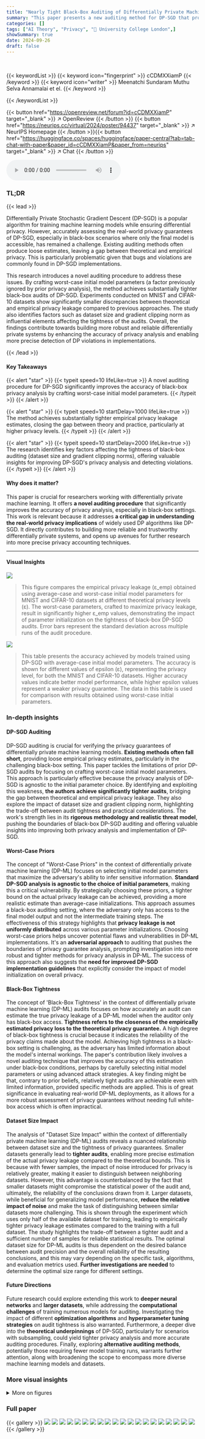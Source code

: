 ```yaml
---
title: "Nearly Tight Black-Box Auditing of Differentially Private Machine Learning"
summary: "This paper presents a new auditing method for DP-SGD that provides substantially tighter black-box privacy analyses than previous methods, yielding significantly closer empirical estimates to theoreti..."
categories: []
tags: ["AI Theory", "Privacy", "🏢 University College London",]
showSummary: true
date: 2024-09-26
draft: false
---
```


<br>

{{< keywordList >}}
{{< keyword icon="fingerprint" >}} cCDMXXiamP {{< /keyword >}}
{{< keyword icon="writer" >}} Meenatchi Sundaram Muthu Selva Annamalai et el. {{< /keyword >}}
 
{{< /keywordList >}}

{{< button href="https://openreview.net/forum?id=cCDMXXiamP" target="_blank" >}}
↗ OpenReview
{{< /button >}}
{{< button href="https://neurips.cc/virtual/2024/poster/94437" target="_blank" >}}
↗ NeurIPS Homepage
{{< /button >}}{{< button href="https://huggingface.co/spaces/huggingface/paper-central?tab=tab-chat-with-paper&paper_id=cCDMXXiamP&paper_from=neurips" target="_blank" >}}
↗ Chat
{{< /button >}}



<audio controls>
    <source src="https://ai-paper-reviewer.com/cCDMXXiamP/podcast.wav" type="audio/wav">
    Your browser does not support the audio element.
</audio>


### TL;DR


{{< lead >}}

Differentially Private Stochastic Gradient Descent (DP-SGD) is a popular algorithm for training machine learning models while ensuring differential privacy. However, accurately assessing the real-world privacy guarantees of DP-SGD, especially in black-box scenarios where only the final model is accessible, has remained a challenge.  Existing auditing methods often produce loose estimates, leaving a gap between theoretical and empirical privacy. This is particularly problematic given that bugs and violations are commonly found in DP-SGD implementations. 

This research introduces a novel auditing procedure to address these issues.  By crafting worst-case initial model parameters (a factor previously ignored by prior privacy analysis), the method achieves substantially tighter black-box audits of DP-SGD. Experiments conducted on MNIST and CIFAR-10 datasets show significantly smaller discrepancies between theoretical and empirical privacy leakage compared to previous approaches. The study also identifies factors such as dataset size and gradient clipping norm as influential elements affecting the tightness of the audits.  Overall, the findings contribute towards building more robust and reliable differentially private systems by enhancing the accuracy of privacy analysis and enabling more precise detection of DP violations in implementations.

{{< /lead >}}


#### Key Takeaways

{{< alert "star" >}}
{{< typeit speed=10 lifeLike=true >}} A novel auditing procedure for DP-SGD significantly improves the accuracy of black-box privacy analysis by crafting worst-case initial model parameters. {{< /typeit >}}
{{< /alert >}}

{{< alert "star" >}}
{{< typeit speed=10 startDelay=1000 lifeLike=true >}} The method achieves substantially tighter empirical privacy leakage estimates, closing the gap between theory and practice, particularly at higher privacy levels. {{< /typeit >}}
{{< /alert >}}

{{< alert "star" >}}
{{< typeit speed=10 startDelay=2000 lifeLike=true >}} The research identifies key factors affecting the tightness of black-box auditing (dataset size and gradient clipping norms), offering valuable insights for improving DP-SGD's privacy analysis and detecting violations. {{< /typeit >}}
{{< /alert >}}

#### Why does it matter?
This paper is crucial for researchers working with differentially private machine learning.  It offers **a novel auditing procedure** that significantly improves the accuracy of privacy analysis, especially in black-box settings. This work is relevant because it addresses **a critical gap in understanding the real-world privacy implications** of widely used DP algorithms like DP-SGD.  It directly contributes to building more reliable and trustworthy differentially private systems, and opens up avenues for further research into more precise privacy accounting techniques.

------
#### Visual Insights



![](https://ai-paper-reviewer.com/cCDMXXiamP/figures_6_1.jpg)

> This figure compares the empirical privacy leakage (ε_emp) obtained using average-case and worst-case initial model parameters for MNIST and CIFAR-10 datasets at different theoretical privacy levels (ε).  The worst-case parameters, crafted to maximize privacy leakage, result in significantly higher ε_emp values, demonstrating the impact of parameter initialization on the tightness of black-box DP-SGD audits. Error bars represent the standard deviation across multiple runs of the audit procedure.





![](https://ai-paper-reviewer.com/cCDMXXiamP/tables_5_1.jpg)

> This table presents the accuracy achieved by models trained using DP-SGD with average-case initial model parameters.  The accuracy is shown for different values of epsilon (ε), representing the privacy level, for both the MNIST and CIFAR-10 datasets.  Higher accuracy values indicate better model performance, while higher epsilon values represent a weaker privacy guarantee. The data in this table is used for comparison with results obtained using worst-case initial parameters.





### In-depth insights


#### DP-SGD Auditing
DP-SGD auditing is crucial for verifying the privacy guarantees of differentially private machine learning models.  **Existing methods often fall short**, providing loose empirical privacy estimates, particularly in the challenging black-box setting. This paper tackles the limitations of prior DP-SGD audits by focusing on crafting worst-case initial model parameters. This approach is particularly effective because the privacy analysis of DP-SGD is agnostic to the initial parameter choice. By identifying and exploiting this weakness, **the authors achieve significantly tighter audits**, bridging the gap between theoretical and empirical privacy leakage.  They also explore the impact of dataset size and gradient clipping norm, highlighting the trade-off between audit tightness and practical considerations.  The work's strength lies in its **rigorous methodology and realistic threat model**, pushing the boundaries of black-box DP-SGD auditing and offering valuable insights into improving both privacy analysis and implementation of DP-SGD.

#### Worst-Case Priors
The concept of "Worst-Case Priors" in the context of differentially private machine learning (DP-ML) focuses on selecting initial model parameters that maximize the adversary's ability to infer sensitive information.  **Standard DP-SGD analysis is agnostic to the choice of initial parameters**, making this a critical vulnerability. By strategically choosing these priors, a tighter bound on the actual privacy leakage can be achieved, providing a more realistic estimate than average-case initializations. This approach assumes a black-box auditing setting, where the adversary only has access to the final model output and not the intermediate training steps.  The effectiveness of this strategy highlights that **privacy leakage is not uniformly distributed** across various parameter initializations.  Choosing worst-case priors helps uncover potential flaws and vulnerabilities in DP-ML implementations. It's an **adversarial approach** to auditing that pushes the boundaries of privacy guarantee analysis, prompting investigation into more robust and tighter methods for privacy analysis in DP-ML.  The success of this approach also suggests the **need for improved DP-SGD implementation guidelines** that explicitly consider the impact of model initialization on overall privacy.

#### Black-Box Tightness
The concept of 'Black-Box Tightness' in the context of differentially private machine learning (DP-ML) audits focuses on how accurately an audit can estimate the true privacy leakage of a DP-ML model when the auditor only has black-box access.  **Tightness refers to the closeness of the empirically estimated privacy loss to the theoretical privacy guarantee.**  A high degree of black-box tightness is crucial because it indicates the reliability of the privacy claims made about the model. Achieving high tightness in a black-box setting is challenging, as the adversary has limited information about the model's internal workings.  The paper's contribution likely involves a novel auditing technique that improves the accuracy of this estimation under black-box conditions, perhaps by carefully selecting initial model parameters or using advanced attack strategies.  A key finding might be that, contrary to prior beliefs, relatively tight audits are achievable even with limited information, provided specific methods are applied. This is of great significance in evaluating real-world DP-ML deployments, as it allows for a more robust assessment of privacy guarantees without needing full white-box access which is often impractical.

#### Dataset Size Impact
The analysis of "Dataset Size Impact" within the context of differentially private machine learning (DP-ML) audits reveals a nuanced relationship between dataset size and the tightness of privacy guarantees.  Smaller datasets generally lead to **tighter audits**, enabling more precise estimation of the actual privacy leakage compared to the theoretical bounds. This is because with fewer samples, the impact of noise introduced for privacy is relatively greater, making it easier to distinguish between neighboring datasets. However, this advantage is counterbalanced by the fact that smaller datasets might compromise the statistical power of the audit and, ultimately, the reliability of the conclusions drawn from it.  Larger datasets, while beneficial for generalizing model performance, **reduce the relative impact of noise** and make the task of distinguishing between similar datasets more challenging. This is shown through the experiment which uses only half of the available dataset for training, leading to empirically tighter privacy leakage estimates compared to the training with a full dataset. The study highlights the trade-off between a tighter audit and a sufficient number of samples for reliable statistical results.  The optimal dataset size for DP-ML audits is thus dependent on the desired balance between audit precision and the overall reliability of the resulting conclusions, and this may vary depending on the specific task, algorithms, and evaluation metrics used. **Further investigations are needed** to determine the optimal size range for different settings.

#### Future Directions
Future research could explore extending this work to **deeper neural networks** and **larger datasets**, while addressing the **computational challenges** of training numerous models for auditing.  Investigating the impact of different **optimization algorithms** and **hyperparameter tuning strategies** on audit tightness is also warranted.  Furthermore, a deeper dive into the **theoretical underpinnings** of DP-SGD, particularly for scenarios with subsampling, could yield tighter privacy analysis and more accurate auditing procedures.  Finally, exploring **alternative auditing methods**, potentially those requiring fewer model training runs, warrants further attention, along with broadening the scope to encompass more diverse machine learning models and datasets.


### More visual insights

<details>
<summary>More on figures
</summary>


![](https://ai-paper-reviewer.com/cCDMXXiamP/figures_6_2.jpg)

> This figure shows the relationship between the average gradient norm and the empirical privacy leakage (εemp) for models trained on the MNIST dataset with a theoretical privacy parameter ε of 10.0.  The x-axis represents the number of pre-training epochs used to craft the worst-case initial model parameters.  The y-axis shows both the average gradient norm (in maroon) and the empirical privacy leakage (in light blue). The figure demonstrates that as the number of pre-training epochs increases, the average gradient norm decreases, while the empirical privacy leakage increases. This suggests that minimizing the gradients of normal samples through pre-training makes the target sample's gradient more distinguishable, leading to tighter privacy audits.


![](https://ai-paper-reviewer.com/cCDMXXiamP/figures_7_1.jpg)

> This figure displays the results of auditing models trained on different dataset sizes (n = 100, n = 1000, n = |D|, where |D| represents the full dataset size) at various privacy levels (ε).  The plot shows the empirical privacy leakage (ε_emp) estimated using the auditing procedure.  The results are shown separately for the MNIST and CIFAR-10 datasets.  The purpose is to analyze how the size of the training dataset impacts the tightness of the privacy audit, comparing smaller subsets to the complete datasets.  The theoretical privacy level (ε) is also shown for comparison.


![](https://ai-paper-reviewer.com/cCDMXXiamP/figures_8_1.jpg)

> This figure shows the result of auditing models trained with different gradient clipping norms (C = 0.1, 1.0, 10.0) at various privacy levels (ε). It compares the empirical privacy leakage (ε_emp) against the theoretical privacy guarantee (ε) for both MNIST and CIFAR-10 datasets.  The error bars represent the standard deviation across multiple runs. The figure aims to demonstrate the impact of the gradient clipping norm on the tightness of the black-box audits, showing how smaller clipping norms lead to tighter audits.


![](https://ai-paper-reviewer.com/cCDMXXiamP/figures_8_2.jpg)

> This figure compares the empirical privacy leakage (ε_emp) obtained using average-case and worst-case initial model parameters for different theoretical privacy levels (ε).  The worst-case parameters were crafted to maximize the privacy leakage.  The figure shows that using worst-case initial parameters leads to significantly tighter audits (ε_emp closer to the theoretical ε) than using average-case parameters, especially at higher values of ε. Error bars represent standard deviation across five independent runs.


![](https://ai-paper-reviewer.com/cCDMXXiamP/figures_12_1.jpg)

> This figure shows the test accuracy of models trained on the CIFAR-10 dataset with different learning rates (η = 2.0, 4.0, and 10.0) and varying numbers of iterations (T). The privacy parameter (ε) was fixed at 10.0 for all experiments.  The plot illustrates how the model's performance improves with increasing training iterations, and how the optimal learning rate may change depending on the number of iterations.  Higher learning rates can lead to faster initial improvement but might result in lower accuracy at convergence.


![](https://ai-paper-reviewer.com/cCDMXXiamP/figures_13_1.jpg)

> This figure compares the empirical privacy leakage (εemp) against the theoretical privacy parameter (ε) for different experimental settings.  Subfigure (a) shows the effect of varying the gradient clipping norm (C) on the tightness of the audits.  Subfigure (b) shows the impact of different dataset sizes (n) on εemp, comparing results from using 100, 1000 and the full dataset size. The results are presented for four different values of the theoretical privacy parameter ε (1.0, 2.0, 4.0, 10.0). Error bars represent the standard deviation across five independent runs.


</details>






### Full paper

{{< gallery >}}
<img src="https://ai-paper-reviewer.com/cCDMXXiamP/1.png" class="grid-w50 md:grid-w33 xl:grid-w25" />
<img src="https://ai-paper-reviewer.com/cCDMXXiamP/2.png" class="grid-w50 md:grid-w33 xl:grid-w25" />
<img src="https://ai-paper-reviewer.com/cCDMXXiamP/3.png" class="grid-w50 md:grid-w33 xl:grid-w25" />
<img src="https://ai-paper-reviewer.com/cCDMXXiamP/4.png" class="grid-w50 md:grid-w33 xl:grid-w25" />
<img src="https://ai-paper-reviewer.com/cCDMXXiamP/5.png" class="grid-w50 md:grid-w33 xl:grid-w25" />
<img src="https://ai-paper-reviewer.com/cCDMXXiamP/6.png" class="grid-w50 md:grid-w33 xl:grid-w25" />
<img src="https://ai-paper-reviewer.com/cCDMXXiamP/7.png" class="grid-w50 md:grid-w33 xl:grid-w25" />
<img src="https://ai-paper-reviewer.com/cCDMXXiamP/8.png" class="grid-w50 md:grid-w33 xl:grid-w25" />
<img src="https://ai-paper-reviewer.com/cCDMXXiamP/9.png" class="grid-w50 md:grid-w33 xl:grid-w25" />
<img src="https://ai-paper-reviewer.com/cCDMXXiamP/10.png" class="grid-w50 md:grid-w33 xl:grid-w25" />
<img src="https://ai-paper-reviewer.com/cCDMXXiamP/11.png" class="grid-w50 md:grid-w33 xl:grid-w25" />
<img src="https://ai-paper-reviewer.com/cCDMXXiamP/12.png" class="grid-w50 md:grid-w33 xl:grid-w25" />
<img src="https://ai-paper-reviewer.com/cCDMXXiamP/13.png" class="grid-w50 md:grid-w33 xl:grid-w25" />
<img src="https://ai-paper-reviewer.com/cCDMXXiamP/14.png" class="grid-w50 md:grid-w33 xl:grid-w25" />
<img src="https://ai-paper-reviewer.com/cCDMXXiamP/15.png" class="grid-w50 md:grid-w33 xl:grid-w25" />
<img src="https://ai-paper-reviewer.com/cCDMXXiamP/16.png" class="grid-w50 md:grid-w33 xl:grid-w25" />
<img src="https://ai-paper-reviewer.com/cCDMXXiamP/17.png" class="grid-w50 md:grid-w33 xl:grid-w25" />
<img src="https://ai-paper-reviewer.com/cCDMXXiamP/18.png" class="grid-w50 md:grid-w33 xl:grid-w25" />
<img src="https://ai-paper-reviewer.com/cCDMXXiamP/19.png" class="grid-w50 md:grid-w33 xl:grid-w25" />
<img src="https://ai-paper-reviewer.com/cCDMXXiamP/20.png" class="grid-w50 md:grid-w33 xl:grid-w25" />
{{< /gallery >}}